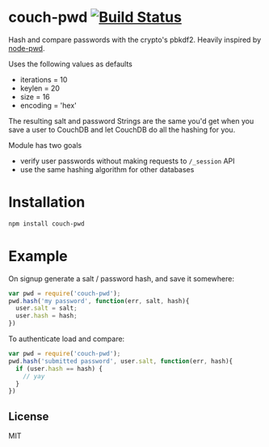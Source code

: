 
# couch-pwd [![Build Status](https://travis-ci.org/zemirco/couch-pwd.png)](https://travis-ci.org/zemirco/couch-pwd)

Hash and compare passwords with the crypto's pbkdf2.
Heavily inspired by [node-pwd](https://github.com/visionmedia/node-pwd).

Uses the following values as defaults

- iterations = 10
- keylen = 20
- size = 16
- encoding = 'hex'

The resulting salt and password Strings are the same you'd get when you save a
user to CouchDB and let CouchDB do all the hashing for you.

Module has two goals

- verify user passwords without making requests to `/_session` API
- use the same hashing algorithm for other databases

# Installation

```bash
npm install couch-pwd
```

# Example

On signup generate a salt / password hash, and save it somewhere:

```js
var pwd = require('couch-pwd');
pwd.hash('my password', function(err, salt, hash){
  user.salt = salt;
  user.hash = hash;
})
```

To authenticate load and compare:

```js
var pwd = require('couch-pwd');
pwd.hash('submitted password', user.salt, function(err, hash){
  if (user.hash == hash) {
    // yay
  }
})
```

## License

MIT
